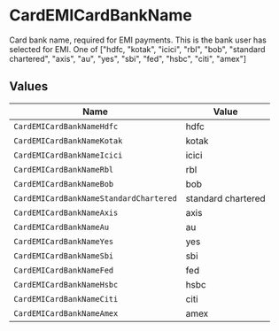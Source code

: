 # CardEMICardBankName

Card bank name, required for EMI payments. This is the bank user has selected for EMI. One of ["hdfc, "kotak", "icici", "rbl", "bob", "standard chartered", "axis", "au", "yes", "sbi", "fed", "hsbc", "citi", "amex"]


## Values

| Name                                   | Value                                  |
| -------------------------------------- | -------------------------------------- |
| `CardEMICardBankNameHdfc`              | hdfc                                   |
| `CardEMICardBankNameKotak`             | kotak                                  |
| `CardEMICardBankNameIcici`             | icici                                  |
| `CardEMICardBankNameRbl`               | rbl                                    |
| `CardEMICardBankNameBob`               | bob                                    |
| `CardEMICardBankNameStandardChartered` | standard chartered                     |
| `CardEMICardBankNameAxis`              | axis                                   |
| `CardEMICardBankNameAu`                | au                                     |
| `CardEMICardBankNameYes`               | yes                                    |
| `CardEMICardBankNameSbi`               | sbi                                    |
| `CardEMICardBankNameFed`               | fed                                    |
| `CardEMICardBankNameHsbc`              | hsbc                                   |
| `CardEMICardBankNameCiti`              | citi                                   |
| `CardEMICardBankNameAmex`              | amex                                   |